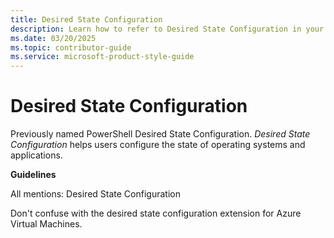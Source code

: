 ```yaml
---
title: Desired State Configuration
description: Learn how to refer to Desired State Configuration in your content.
ms.date: 03/20/2025
ms.topic: contributor-guide
ms.service: microsoft-product-style-guide
---
```



# Desired State Configuration

Previously named PowerShell Desired State Configuration. *Desired State Configuration* helps users configure the state of operating systems and applications.

**Guidelines**

All mentions: Desired State Configuration

Don't confuse with the desired state configuration extension for Azure Virtual Machines.
